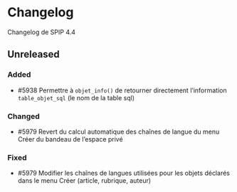 # Changelog

Changelog de SPIP 4.4

## Unreleased

### Added

- #5938 Permettre à `objet_info()` de retourner directement l’information `table_objet_sql` (le nom de la table sql)

### Changed

- #5979 Revert du calcul automatique des chaînes de langue du menu Créer du bandeau de l’espace privé

### Fixed

- #5979 Modifier les chaînes de langues utilisées pour les objets déclarés dans le menu Créer (article, rubrique, auteur)
